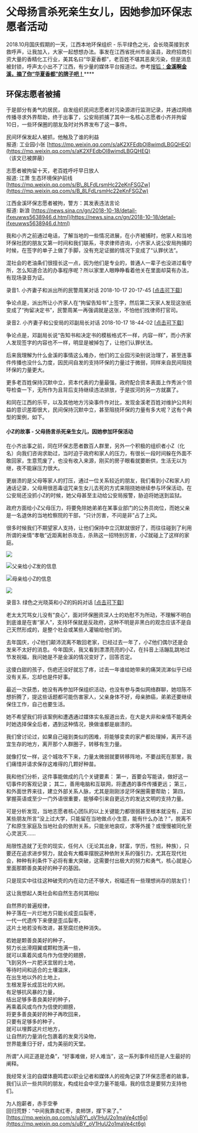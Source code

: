# 父母扬言杀死亲生女儿，因她参加环保志愿者活动

2018.10月国庆假期的一天，江西本地环保组织 - 乐平绿色之光，会长晓英接到求救呼声，让我加入，大家一起想想办法。事发在江西省抚州市金溪县，政府招商引资大量的香精化工行业，美其名曰“华夏香都”，老百姓不堪其恶臭污染，但是消息被封锁，呼声太小出不了江西，有少量的媒体平台报道过。参考[搜狐：**金溪啊金溪，摘了你“华夏香都”的牌子吧！**](http://www.sohu.com/a/252632291_751542)\*\*\*\*

## 环保志愿者被捕

于是部分有勇气的居民，自发组织民间志愿者对污染源进行监测记录，并通过网络传播寻求外界帮助，终于出事了，公安局抓捕了其中一名核心志愿者小齐并拘留10日，一些环保圈的朋友及时对外界发布了这一事件。

民间环保发起人被抓，他触及了谁的利益  
报道: 工业园小张 [https://mp.weixin.qq.com/s/aK2XFEdbOl8wimdLBGQHEQ](https://mp.weixin.qq.com/s/aK2XFEdbOl8wimdLBGQHEQ) （该文已被屏蔽）

志愿者被拘留十天，老百姓呼吁早日放人  
报道: 江萧 生态环境保护前线 [https://mp.weixin.qq.com/s/B\_8LFdLrsmHc22eKnFSGZw](https://mp.weixin.qq.com/s/B_8LFdLrsmHc22eKnFSGZw)

江西金溪环保志愿者被拘，警方：其发表违法言论  
报道: 新浪 [https://news.sina.cn/gn/2018-10-18/detail-ifxeuwws5638946.d.html](https://news.sina.cn/gn/2018-10-18/detail-ifxeuwws5638946.d.html)

我和小齐之前通过电话，了解当地的一些情况进展，在小齐被捕时，他家人和当地环保社团的朋友又第一时间和我们联系，寻求律师咨询，小齐家人说公安局拘捕的时候，在签字的单子上做了手脚，没有充足证据的情况下变成了“认罪伏法”。

混社会的老油条们很擅长这一点，因为他们是专业的，普通人一辈子也没进过看守所，怎么知道合法的办事程序呢？所以家里人眼睁睁看着他关在里面却莫有办法，有现场录音为证。

录音1. 小齐妻子和派出所的民警周某对话 2018-10-17 20-17-45 \[[点击可下载](https://github.com/li-in/blog/raw/gh-pages/blogarch/jinxi/1.amr)\]

争论点是，派出所让小齐家人在“拘留告知书”上签字，然后第二天家人发现这张纸变成了“拘留决定书”，民警周某一再强调就是这张，不怕他们找律师打官司。

录音2. 小齐妻子和公安局的邓副局长对话 2018-10-17 18-44-02 \[[点击可下载](https://github.com/li-in/blog/raw/gh-pages/blogarch/jinxi/2.amr)\]

争论点是，邓副局长说“告知书和决定书的模板格式不一样，内容一样”，而小齐家人发现签字的内容也不一样，明显是被掉包了，让他们认罪伏法。

后来我理解为什么金溪的事情这么难办，他们的工业园污染别说治理了，甚至连事件传播也没什么力度，因民间自发的支持环保的力量过于微弱，同样来自民间阻挠环保的力量更大。

更多老百姓保持沉默中立，资本代表的力量最强，政府配合资本表面上作秀派个领导检查一下，无所作为且背后支持继续违法排放，于是拔河的另一方就赢了。

和同在江西的乐平，以及其他地方污染事件作对比，发现金溪老百姓对维护公共利益的意识差距很大，民间保持沉默中立，甚至阻挠环保的力量有多大呢？这有个典型的案例，如下。

#### 小Z的故事 - 父母扬言杀死亲生女儿，因她参加环保活动

在小齐出事之前，同在环保志愿者数百人群里，另外一个积极的组织者小Z（化名）向我们咨询求助过，当时迫于政府和家人的压力，有很长一段时间躲在外面不敢回家，生意荒废了，也没有收入来源，刚买的房子眼看就要断供，生活无以为继，夜不能寐压力很大。

更崩溃的是父母等家人的打压，通过一位关系较近的朋友，我们看到小Z和家人的通话记录，父母用很恶毒诅咒亲生女儿去死的方式来阻挠她继续参与环保活动，在公安局还没抓小Z的时候，她父母甚至主动给公安局报警，胁迫将她送到监狱。

政府方面给小Z父母压力，将要免除她弟弟在某事业部门的公务员岗位，而她父亲是一名退休的当地检察院的干部，“只计厉害，不问是非”占了上风。

很多时候我们不期望家人支持，让他们保持中立沉默就很好了，而往往碰到了利用所谓的亲情“孝敬”近距离射杀攻击，杀熟这一招特别厉害，小Z就碰上了这样的家庭。

![](.gitbook/assets/jinxi2.jpg)

![&#x7236;&#x4EB2;&#x7ED9;&#x5C0F;Z&#x53D1;&#x7684;&#x4FE1;&#x606F;](.gitbook/assets/jinxi1.jpg)

![&#x6BCD;&#x4EB2;&#x7ED9;&#x5C0F;Z&#x7684;&#x4FE1;&#x606F;](.gitbook/assets/jinxi3.jpg)

![](.gitbook/assets/jinxi4.jpg)

录音3. 绿色之光晓英和小Z的妈妈对话 \[[点击可下载](https://github.com/li-in/blog/raw/gh-pages/blogarch/jinxi/3.amr)\]

老太太咒骂女儿没有“良心”，面对环保圈资深人士的劝慰不为所动，不理解不明白到底谁是在害“家人”，支持环保就是反政府，这种不明是非黑白的观念应该不是自己天然形成的，是整个社会或某些人灌输给他们的。

去年国庆，小Z他们颠沛流离不敢回老家，已经过去一年了，小Z他们偶尔还是会发来不太好的消息。今年国庆，我又看到漂漂亮亮的小Z，在抖音上活蹦乱跳地过节发祝福，我问她是不是金溪的情况变好了，回答否定。

这傻白甜的孩子，伤疤还没好就忘了疼，过去一年谁给她带来的痛哭流涕似乎已经没有关系，忘却也是件好事。

最近一次获悉，她没有再参加环保组织活动，也没有参与类似网络群聊，她坦陈不想折腾了，提这些话题都可能伤害家人，父亲身体不好，母亲肺癌，弟弟还要继续保住工作，自己也要生活。

她不希望我们将该案例和遭遇通过媒体实名报道出去，在大是大非和亲情不能两全时她选择保全后者，遇到这种情况，换做谁都是崩溃的。

我们曾讨论过，如果自己碰到类似的困难，将能够变卖的家产都处理掉，离开不适宜生存的地方，离开那个人群圈子，转移有生力量。

就像打仗一样，这个城攻不下来，力量太微弱就要转移阵地，不要战死在那里，我们痛惜并请求保存这难得的几颗好种苗。

我和他们分析，这件事能做成的几个关键要素： 第一，首要会写能读，做好这一切事件的客观记录； 其二，善用电脑和互联网，将遭遇的事件传播更远； 第三，和外面世界来往，建立外部关系人脉，尤其是刚刚涉足环保圈需要帮助； 第四，掌握英语或至少一门外语很重要，能够牵引来自更远方的发达文明的支持力量。

可是分析发现，当地志愿者核心团队的以上关键能力都很弱甚至根本就没有，正如某些朋友所言“没上过大学，只能留在当地做点小生意，能有什么办法？”，脱离不了和原生家庭及当地社会的依附关系，只能坐地哀叹，求等外援？或慢慢被同化至心灵泯灭……

局限性造就了无奈的现实，任何人（无论其出身，财富，学历，性别，种族），只要还在追求进步努力，就会有大概率摆脱这种依附关系的强引力，尤其在现代社会，种种有利条件下必将有重大突破，这需要付出极大的努力和勇气，核心就是心里面那颗善良美好的种子的基因。

只是现实中往往这种破壳的内在动力还不够大，祝福还有一些理想尚存的朋友们！  


这让我想起人类社会和自然生态何其相似

自然界的普遍规律，  
种子落在一片烂地方只能长成歪瓜裂枣，  
一代一代遗传下来便是歪瓜裂枣，  
这片土地若没有改进，甚至腐烂绝种消失。  


若她是颗善良美好的种子，  
努力长出滑翔翼或颗粒饱满一些，  
就可以乘着风或鸟作为信使的翅膀，  
飞到另外一片肥沃宜居的土地，  
等待时间和适合的土壤温床，  
在出生地以外的土地上，  
生根发芽长成茁壮的大树。  
有足够抗风暴的力量，  
结出足够多善良美好的种子，  
再乘着风或鸟作为信使的翅膀，  
将更多善良美好的种子再吹回来，  
只要有足够多的种子，  
就可以埋葬这片烂地方，  
让自然的力量消化包裹着的发臭污染物，  
世界能重归于好，成为美丽的天堂。

所谓“人间正道是沧桑”，“好事难做，好人难当”，这一系列事件经历是人生最好的阐释。

我经常关注的自媒体鹿鸣君以职业记者和媒体人的视角记录了环保志愿者的故事，我们认识一些共同的朋友，构成社会中坚力量不能塌，我的信念是要努力支持他们。

为人抱薪者，赤手空拳  
回归荒野：“中间我靠卖红枣，卖柿饼，撑下来了。” [https://mp.weixin.qq.com/s/uBY\_oV1HuU2o1maVe4ct6g](https://mp.weixin.qq.com/s/uBY_oV1HuU2o1maVe4ct6g)

